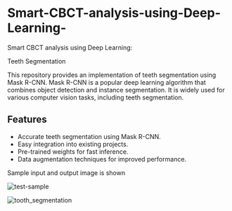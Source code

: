 # Smart-CBCT-analysis-using-Deep-Learning-
Smart CBCT analysis using Deep Learning:

Teeth Segmentation

This repository provides an implementation of teeth segmentation using Mask R-CNN. Mask R-CNN is a popular deep learning algorithm that combines object detection and instance segmentation. It is widely used for various computer vision tasks, including teeth segmentation.


## Features

* Accurate teeth segmentation using Mask R-CNN.
* Easy integration into existing projects.
* Pre-trained weights for fast inference.
* Data augmentation techniques for improved performance.

Sample input and output image is shown

![test-sample](https://github.com/prince0310/Smart-CBCT-analysis-using-Deep-Learning-/assets/85225054/3d6ad8a1-210a-43b0-80d3-03ec42fde0a3)



![tooth_segmentation](https://github.com/prince0310/Smart-CBCT-analysis-using-Deep-Learning-/assets/85225054/4c754259-4029-47bf-bac4-1fe553d5cb1a)
